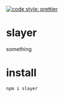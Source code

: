 [![code style: prettier](https://img.shields.io/badge/code_style-prettier-ff69b4.svg?style=flat-square)](https://github.com/prettier/prettier)

# slayer

something

# install

`npm i slayer`
